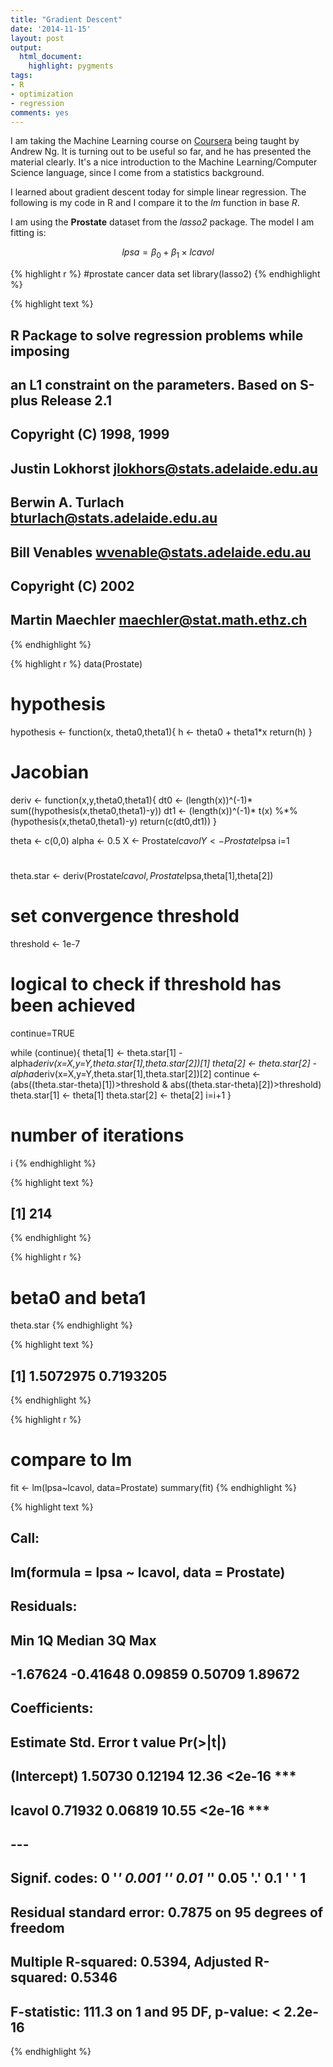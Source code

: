 ```yaml
---
title: "Gradient Descent"
date: '2014-11-15'
layout: post
output:
  html_document:
    highlight: pygments
tags:
- R
- optimization
- regression
comments: yes
---
```


I am taking the Machine Learning course on [Coursera](https://class.coursera.org/ml-007/lecture) being taught by Andrew Ng. It is turning out to be useful so far, and he has presented the material clearly. It's a nice introduction to the Machine Learning/Computer Science language, since I come from a statistics background. 

I learned about gradient descent today for simple linear regression. The following is my code in R and I compare it to the *lm* function in base *R*. 

I am using the **Prostate** dataset from the *lasso2* package. The model I am fitting is:

$$ lpsa = \beta_0 + \beta_1 \times lcavol  $$


{% highlight r %}
#prostate cancer data set
library(lasso2)
{% endhighlight %}



{% highlight text %}
## R Package to solve regression problems while imposing
## 	 an L1 constraint on the parameters. Based on S-plus Release 2.1
## Copyright (C) 1998, 1999
## Justin Lokhorst   <jlokhors@stats.adelaide.edu.au>
## Berwin A. Turlach <bturlach@stats.adelaide.edu.au>
## Bill Venables     <wvenable@stats.adelaide.edu.au>
## 
## Copyright (C) 2002
## Martin Maechler <maechler@stat.math.ethz.ch>
{% endhighlight %}



{% highlight r %}
data(Prostate)

# hypothesis
hypothesis <- function(x, theta0,theta1){
    h <- theta0 + theta1*x
    return(h)
}

# Jacobian
deriv <- function(x,y,theta0,theta1){
    dt0 <- (length(x))^(-1)* sum((hypothesis(x,theta0,theta1)-y))
    dt1 <- (length(x))^(-1)* t(x) %*% (hypothesis(x,theta0,theta1)-y)
    return(c(dt0,dt1))
}

theta <- c(0,0)
alpha <- 0.5
X <- Prostate$lcavol
Y <- Prostate$lpsa
i=1
#
theta.star <- deriv(Prostate$lcavol,Prostate$lpsa,theta[1],theta[2])
# set convergence threshold
threshold <- 1e-7
# logical to check if threshold has been achieved
continue=TRUE

while (continue){
    theta[1] <- theta.star[1] - alpha*deriv(x=X,y=Y,theta.star[1],theta.star[2])[1]
    theta[2] <- theta.star[2] - alpha*deriv(x=X,y=Y,theta.star[1],theta.star[2])[2]
    continue <- (abs((theta.star-theta)[1])>threshold & abs((theta.star-theta)[2])>threshold)
    theta.star[1] <- theta[1]
    theta.star[2] <- theta[2]
    i=i+1
}

# number of iterations
i
{% endhighlight %}



{% highlight text %}
## [1] 214
{% endhighlight %}



{% highlight r %}
# beta0 and beta1
theta.star
{% endhighlight %}



{% highlight text %}
## [1] 1.5072975 0.7193205
{% endhighlight %}



{% highlight r %}
# compare to lm
fit <- lm(lpsa~lcavol, data=Prostate)
summary(fit)
{% endhighlight %}



{% highlight text %}
## 
## Call:
## lm(formula = lpsa ~ lcavol, data = Prostate)
## 
## Residuals:
##      Min       1Q   Median       3Q      Max 
## -1.67624 -0.41648  0.09859  0.50709  1.89672 
## 
## Coefficients:
##             Estimate Std. Error t value Pr(>|t|)    
## (Intercept)  1.50730    0.12194   12.36   <2e-16 ***
## lcavol       0.71932    0.06819   10.55   <2e-16 ***
## ---
## Signif. codes:  0 '***' 0.001 '**' 0.01 '*' 0.05 '.' 0.1 ' ' 1
## 
## Residual standard error: 0.7875 on 95 degrees of freedom
## Multiple R-squared:  0.5394,	Adjusted R-squared:  0.5346 
## F-statistic: 111.3 on 1 and 95 DF,  p-value: < 2.2e-16
{% endhighlight %}
